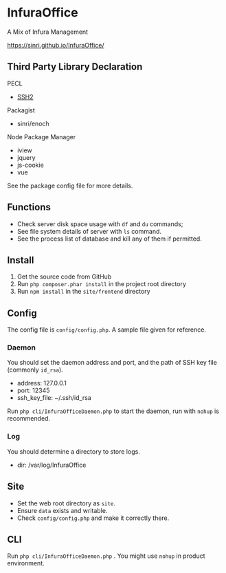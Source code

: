 # InfuraOffice
A Mix of Infura Management

https://sinri.github.io/InfuraOffice/

## Third Party Library Declaration

PECL

* [SSH2](http://php.net/manual/en/ssh2.installation.php)

Packagist

* sinri/enoch 

Node Package Manager

* iview 
* jquery
* js-cookie 
* vue 

See the package config file for more details.

## Functions

* Check server disk space usage with `df` and `du` commands;
* See file system details of server with `ls` command.
* See the process list of database and kill any of them if permitted.

## Install

1. Get the source code from GitHub
1. Run `php composer.phar install` in the project root directory
1. Run `npm install` in the `site/frontend` directory

## Config

The config file is `config/config.php`. A sample file given for reference.

### Daemon

You should set the daemon address and port, and the path of SSH key file (commonly `id_rsa`).

* address: 127.0.0.1
* port: 12345
* ssh_key_file: ~/.ssh/id_rsa

Run `php cli/InfuraOfficeDaemon.php` to start the daemon, run with `nohup` is recommended.

### Log

You should determine a directory to store logs.

* dir: /var/log/InfuraOffice

## Site

* Set the web root directory as `site`.
* Ensure `data` exists and writable.
* Check `config/config.php` and make it correctly there.

## CLI

Run `php cli/InfuraOfficeDaemon.php` . You might use `nohup` in product environment.
